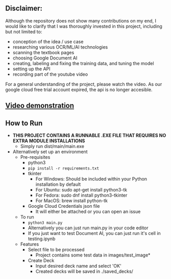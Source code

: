 ## Disclaimer:
Although the repository does not show many contributions on my end, I would like to clarify that I was thoroughly invested in this project, including but not limited to:
 - conception of the idea / use case
 - researching various OCR/ML/AI technologies
 - scanning the textbook pages
 - choosing Google Document AI
 - creating, labeling and fixing the training data, and tuning the model
 - setting up the API
 - recording part of the youtube video

For a general understanding of the project, please watch the video. As our google cloud free trial account expired, the api is no longer accesible.

## [Video demonstration](https://youtu.be/K5BvzzOsRXg) <a name="third"></a>


## How to Run <a name="run"></a>
- **THIS PROJECT CONTAINS A RUNNABLE .EXE FILE THAT REQUIRES NO EXTRA MODULE INSTALLATIONS**
  - Simply run dist/main/main.exe
- Alternatively set up an environment
  - Pre-requisites
    - python3
    - `pip install -r requirements.txt`
    - tkinter
      - For Windows: Should be included within your Python installation by default
      - For Ubuntu: sudo apt-get install python3-tk
      - For Fedora: sudo dnf install python3-tkinter
      - For MacOS: brew install python-tk
    - Google Cloud Credentials json file
      - It will either be attached or you can open an issue
  - To run
    - `python3 main.py`
    - Alternatively you can just run main.py in your code editor
    - If you just want to test Document AI, you can just run it's cell in testing.ipynb
  - Features
    - Select file to be processed
      - Project contains some test data in images/test_image*
    - Create Deck
      - Input desired deck name and select 'OK'
      - Created decks will be saved in ./saved_decks/
